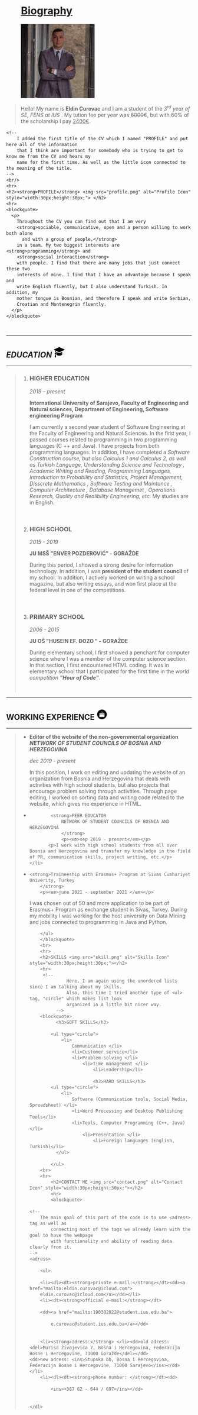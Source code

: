 
<html lang="en">
  <head>
    <!--
        Name : Eldin Curovac
        Course : Web Application Development
        Assignment : LAB1 
        Due Date: 10/10/2021
        Purpose : To use all the tags we learned in first class and make our first HTML CV Resume. 
    -->
    <meta charset="UTF-8" />
    <!-- This part of the code is for initializing the title of our first website which is going to be shown
    in the browser's tab
-->
    <title> CV - Eldin Curovac 
    </title>
  </head>

  <body>
     <!-- The first and the main header of the website would be shown above 
        the photo of the person -->
      <figure>
    <h1><ins>Biography</ins></h1>
    <img src="cvpic.jpg" alt="My CV photo" style="width:200px;height:200px;">
</figure>
<!-- 
    Since we want to make introudction to the CV and say few words about ourselves,
    we are going to put it in <blockquote> and make it pop out of other text in the website. 
    I tried to use as much as possible tags to practice and did not really write the most important informations
    about myself here. 
-->
    <blockquote>
      <p>
        Hello! My name is <strong>Eldin Curovac</strong> and I am a student of
        the <em>3<sup>rd</sup> year of <abr title = "Software Engineering">SE</abr>, <abr title= "Faculty of Engineering
          and Natural Sciences">FENS</abr> at <abr title= "International University of Sarajevo" > IUS </abr></em>. My tution fee per year was <s>6000€</s>, but with 60% of the scholarship I pay <ins>2400€</ins>. 
      </p>
    </blockquote>

    <!-- 
        I added the first title of the CV which I named "PROFILE" and put here all of the information
        that I think are important for somebody who is trying to get to know me from the CV and hears my
        name for the first time. As well as the little icon connected to the meaning of the title.
    -->
    <br/>
    <hr>
    <h2><strong>PROFILE</strong> <img src="profile.png" alt="Profile Icon" style="width:30px;height:30px;"> </h2>
    <hr>
    <blockquote>
      <p>
        Throughout the CV you can find out that I am very
        <strong>sociable, communicative, open and a person willing to work both alone
          and with a group of people,</strong>
        in a team. My two biggest interests are <strong>programming</strong> and
        <strong>social interaction</strong>
        with people. I find that there are many jobs that just connect these two
        interests of mine. I find that I have an advantage because I speak and
        write English fluently, but I also understand Turkish. In addition, my
        mother tongue is Bosnian, and therefore I speak and write Serbian,
        Croatian and Montenegrin fluently.
      </p>
    </blockquote>
  <br/>
     <!-- 
      All the titles in the CV are divided from other text by the <hr> tag since we are not using the
      CSS for this project and we are trying to make it as nice as possible with only using HTML. All 
      other things remained the same as in the previous title. 
  -->
  <hr>
  <h2><em>EDUCATION</em> <img src="education.png" alt="Education Icon" style="width:30px;height:30px;"> </h2>
  <hr>
    <!--
          This is the first time in this project I am using the list. In this case I am using an ordered
          list since I am listing the schools I attended and talking about my knowledge which is from the time I 
          went to primary school until the present. 
      -->
  <blockquote>
    <ol>
      <li>
        <h3>HIGHER EDUCATION</h3> 
        <p><em>2019 – present</em></p> 
        <p><strong>International University of Sarajevo,
            Faculty of Engineering and Natural sciences, Department of Engineering,
            Software engineering Program</strong>
            <br>
            <p>I am currently a second year student of
                Software Engineering at the Faculty of Engineering and Natural Sciences.
                In the first year, I passed courses related to programming in two
                programming languages (C ++ and Java). I have projects from both
                programming languages. In addition, I have completed a <em>Software
                    Construction course, but also Calculus 1 and Calculus 2, as well as
                    Turkish Language, Understanding Science and Technology , Academic
                    Writing and Reading, Programming Languages, Introduction to Probability
                    and Statistics, Project Management, Disscrete Mathematics , Software
                    Testing and Maintance , Computer Architecture , Database Managemet ,
                    Operations Research, Quality and Realibility Engineering, etc.</em> My
                studies are in English.</p> </p>
      </li>
      <br>
      <li>
        <h3>HIGH SCHOOL</h3> 
        <p><em>2015 - 2019 </em></p> 
        <p><strong>JU MSŠ "ENVER POZDEROVIĆ" - GORAŽDE </strong>
            <br>
            <p>During this period, I showed a strong desire for 
                information technology. In addition, I was <strong>president of the student 
                    council</strong> of my school. In addition, I actively worked on writing 
                    a school magazine, but also writing essays, and won first place at the federal 
                    level in one of the competitions.</p> </p>
      </li>
    <br>
    <li>
      <h3>PRIMARY SCHOOL</h3> 
      <p><em>2006 - 2015 </em></p> 
      <p><strong>JU OŠ "HUSEIN EF. ĐOZO " - GORAŽDE </strong>
          <br>
          <p>During elementary school, I first showed a penchant for computer science where I was a
               member of the computer science section. In that section, I first encountered HTML coding.
                It was in elementary school that I participated for the first time in the <em>world competition 
                    <strong>"Hour of Code"</strong>.</em></p> </p>
    </li>
    </ol>
    <br/>
    </blockquote>
    <hr>
          <h2>WORKING EXPERIENCE <img src="work.png" alt="Work Icon" style="width:30px;height:30px;"> </h2> 
          <hr>
          <blockquote>
                <!-- 
                  For this part I am using unordered list just because some of activities were happening or are still 
                  happening in the same time, so we do not really have the right order to form this list. Also, I wanted to
                  have a part of code with unordered list to see how this type of lists are functionating.
              -->
          <ul>
            <li>
                <strong>Editor of the website of the non-governmental organization
                    <em>NETWORK OF STUDENT COUNCILS OF BOSNIA AND HERZEGOVINA</em></strong>
                    <p><em>dec 2019 - present</em></p>
               <p>In this position, I work on editing and updating the website of an organization from Bosnia and Herzegovina that deals with activities with high school students, but also projects that encourage problem solving through activities. Through page editing, I worked on sorting data and writing code related to the website, which gives me experience in HTML.</p> 
        </li>
        <li>
            
            <strong>PEER EDUCATOR
                NETWORK OF STUDENT COUNCILS OF BOSNIA AND HERZEGOVINA
                </strong>
                <p><em>sep 2019 - present</em></p>
           <p>I work with high school students from all over Bosnia and Herzegovina and transfer my knowledge in the field of PR, communication skills, project writing, etc.</p> 
    </li>
<li>
            
    <strong>Traineeship with Erasmus+ Program at Sivas Cumhuriyet Univerity, Turkey 
        </strong>
        <p><em>june 2021 - september 2021 </em></p>
   <p>I was chosen out of 50 and more application to be part of Erasmus+ Program as exchange student in Sivas, Turkey. During my mobility I was working for the host university on Data Mining and jobs connected to programming in Java and Python. </p> 
</li>

        </ul>
        </blockquote>
        <br>
        <hr>
        <h2>SKILLS <img src="skill.png" alt="Skills Icon" style="width:30px;height:30px;"></h2> 
        <hr>
         <!-- 
                  Here, I am again using the unordered lists since I am talking about my skills.
                  Also, this time I tried another type of <ul> tag, "circle" which makes list look
                  organized in a little bit nicer way.
              -->
        <blockquote>
              <h3>SOFT SKILLS</h3>
             
            <ul type="circle">
                <li>
                    Communication </li>
                    <li>Customer service</li>
                    <li>Problem-solving </li>
                        <li>Time management </li>
                            <li>Leadership</li>

                            <h3>HARD SKILLS</h3>
            <ul type="circle">
                <li>
                    Software (Communication tools, Social Media, Spreadsheet) </li>
                    <li>Word Processing and Desktop Publishing Tools</li>
                    <li>Tools, Computer Programming (C++, Java) </li>
                        <li>Presentation </li>
                            <li>Foreign languages (English, Turkish)</li>
              </ul>
  
            </ul>
        <br>
        <hr>
            <h2>CONTACT ME <img src="contact.png" alt="Contact Icon" style="width:30px;height:30px;"></h2> 
            <hr>
            <blockquote>

    <!-- 
        The main goal of this part of the code is to use <adress> tag as well as 
            connecting most of the tags we already learn with the goal to have the webpage
            with functionality and ability of reading data clearly from it. 
    -->
    <adress>
      
        <ul>
          
        <li><dl><dt><strong>private e-mail:</strong></dt><dd><a href="mailto:eldin.curovac@icloud.com">
        eldin.curovac@icloud.com</a></dd></li>
        <li><dt><strong>official e-mail:</strong></dt>
          
        <dd><a href="mailto:190302022@student.ius.edu.ba">
          
            e.curovac@student.ius.edu.ba</a></dd>
          
          
        <li><strong>adress:</strong> </li><dd>old adress: <del>Murisa Živojevića 7, Bosna i Hercegovina, Federacija Bosne i Hercegovine, 73000 Goražde</del></dd>
    <dd>new adress: <ins>Stupska bb, Bosna i Hercegovina, Federacija Bosne i Hercegovine, 71000 Sarajevo</ins></dd></li>
        <li><dl><dt><strong>phone number: </strong></dt><dd>
          
            <ins>+387 62 - 644 / 697</ins></dd>
          
          
    </dl>



